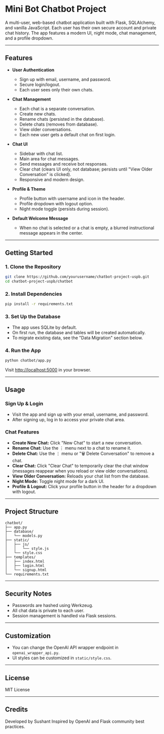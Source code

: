 # Mini Bot Chatbot Project

A multi-user, web-based chatbot application built with Flask, SQLAlchemy, and vanilla JavaScript. Each user has their own secure account and private chat history. The app features a modern UI, night mode, chat management, and a profile dropdown.

---

## Features

- **User Authentication**
  - Sign up with email, username, and password.
  - Secure login/logout.
  - Each user sees only their own chats.

- **Chat Management**
  - Each chat is a separate conversation.
  - Create new chats.
  - Rename chats (persisted in the database).
  - Delete chats (removes from database).
  - View older conversations.
  - Each new user gets a default chat on first login.

- **Chat UI**
  - Sidebar with chat list.
  - Main area for chat messages.
  - Send messages and receive bot responses.
  - Clear chat (clears UI only, not database; persists until "View Older Conversation" is clicked).
  - Responsive and modern design.

- **Profile & Theme**
  - Profile button with username and icon in the header.
  - Profile dropdown with logout option.
  - Night mode toggle (persists during session).

- **Default Welcome Message**
  - When no chat is selected or a chat is empty, a blurred instructional message appears in the center.

---

## Getting Started

### 1. Clone the Repository

```sh
git clone https://github.com/yourusername/chatbot-project-uspb.git
cd chatbot-project-uspb/chatbot
```

### 2. Install Dependencies

```sh
pip install -r requirements.txt
```

### 3. Set Up the Database

- The app uses SQLite by default.
- On first run, the database and tables will be created automatically.
- To migrate existing data, see the "Data Migration" section below.

### 4. Run the App

```sh
python chatbot/app.py
```

Visit [http://localhost:5000](http://localhost:5000) in your browser.

---

## Usage

### Sign Up & Login

- Visit the app and sign up with your email, username, and password.
- After signing up, log in to access your private chat area.

### Chat Features

- **Create New Chat:** Click "New Chat" to start a new conversation.
- **Rename Chat:** Use the ⋮ menu next to a chat to rename it.
- **Delete Chat:** Use the ⋮ menu or "🗑️ Delete Conversation" to remove a chat.
- **Clear Chat:** Click "Clear Chat" to temporarily clear the chat window (messages reappear when you reload or view older conversations).
- **View Older Conversation:** Reloads your chat list from the database.
- **Night Mode:** Toggle night mode for a dark UI.
- **Profile & Logout:** Click your profile button in the header for a dropdown with logout.

---

## Project Structure

```
chatbot/
├── app.py
├── database/
│   └── models.py
├── static/
│   ├── js/
│   │   └── style.js
│   └── style.css
├── templates/
│   ├── index.html
│   ├── login.html
│   └── signup.html
└── requirements.txt
```

---

## Security Notes

- Passwords are hashed using Werkzeug.
- All chat data is private to each user.
- Session management is handled via Flask sessions.

---

## Customization

- You can change the OpenAI API wrapper endpoint in `openai_wrapper_api.py`.
- UI styles can be customized in `static/style.css`.

---

## License

MIT License

---

## Credits

Developed by Sushant 
Inspired by OpenAI and Flask community best practices.